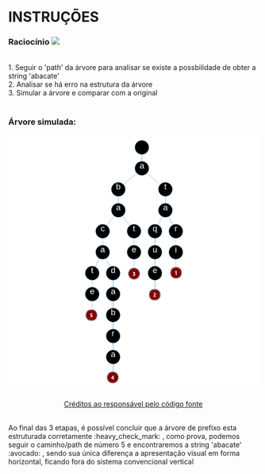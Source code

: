 # INSTRUÇÕES

### Raciocínio <img src="https://monophy.com/media/fMA8BqQdso431YjEzr/monophy.gif" width="60px"></h3>
<br>
1. Seguir o 'path' da árvore para analisar se existe a possbilidade de obter a string 'abacate' <br>
2. Analisar se há erro na estrutura da árvore <br>
3. Simular a árvore e comparar com a original <br> <br>

### Árvore simulada:
<p align="center">
  <span>
    <img align="center" width="510" src="/assets/abacate.png" />
  </a>
  <span>
  </a>
</p>
<p align="center">
  <br/>
    <a href="https://kvzaytsev.github.io/trie-visualizer/">Créditos ao responsável pelo código fonte</a>
 </p><br>
 Ao final das 3 etapas, é possível concluir que a árvore de prefixo esta estruturada corretamente :heavy_check_mark: , como prova, podemos seguir o caminho/path de número 5 e encontraremos a string 'abacate' :avocado: , sendo sua única diferença a apresentação visual em forma horizontal, ficando fora do sistema convencional vertical
